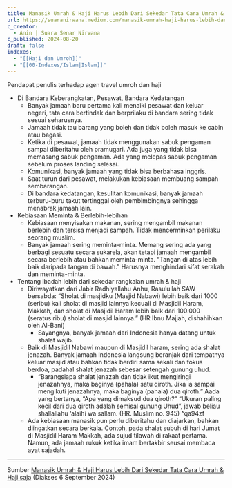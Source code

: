 ```yaml
---
title: Manasik Umrah & Haji Harus Lebih Dari Sekedar Tata Cara Umrah & Haji saja
url: https://suaranirwana.medium.com/manasik-umrah-haji-harus-lebih-dari-sekedar-tata-cara-umrah-6073a8324131
c_creator:
  - Anin | Suara Senar Nirwana
c_published: 2024-08-20
draft: false
indexes:
  - "[[Haji dan Umroh]]"
  - "[[00-Indexes/Islam|Islam]]"
---
```


Pendapat penulis terhadap agen travel umroh dan haji
- Di Bandara Keberangkatan, Pesawat, Bandara Kedatangan
	- Banyak jamaah baru pertama kali menaiki pesawat dan keluar negeri, tata cara bertindak dan berprilaku di bandara sering tidak sesuai seharusnya. 
	- Jamaah tidak tau barang yang boleh dan tidak boleh masuk ke cabin atau bagasi.
	- Ketika di pesawat, jamaah tidak menggunakan sabuk pengaman sampai diberitahu oleh pramugari. Ada juga yang tidak bisa memasang sabuk pengaman. Ada yang melepas sabuk pengaman sebelum proses landing selesai.
	- Komunikasi, banyak jamaah yang tidak bisa berbahasa Inggris.
	- Saat turun dari pesawat, melakukan kebiasaan membuang sampah sembarangan.
	- Di bandara kedatangan, kesulitan komunikasi, banyak jamaah terburu-buru takut tertinggal oleh pembimbingnya sehingga menabrak jamaah lain. 
- Kebiasaan Meminta & Berlebih-lebihan
	- Kebiasaan menyisakan makanan, sering mengambil makanan berlebih dan tersisa menjadi sampah. Tidak mencerminkan perilaku seorang muslim.
	- Banyak jamaah sering meminta-minta. Memang sering ada yang berbagi sesuatu secara sukarela, akan tetapi jamaah mengambil secara berlebih atau bahkan meminta-minta. “Tangan di atas lebih baik daripada tangan di bawah.” Harusnya menghindari sifat serakah dan meminta-minta.
- Tentang ibadah lebih dari sekedar rangkaian umrah & haji
	- Diriwayatkan dari Jabir Radhiyallahu Anhu, Rasulullah SAW bersabda: “Sholat di masjidku (Masjid Nabawi) lebih baik dari 1000 (seribu) kali sholat di masjid lainnya kecuali di Masjidil Haram, Makkah, dan sholat di Masjidil Haram lebih baik dari 100.000 (seratus ribu) sholat di masjid lainnya.” (HR Ibnu Majjah, dishahihkan oleh Al-Bani)
		- Sayangnya, banyak jamaah dari Indonesia hanya datang untuk shalat wajib.
	- Baik di Masjidil Nabawi maupun di Masjidil haram, sering ada shalat jenazah. Banyak jamaah Indonesia langsung beranjak dari tempatnya keluar masjid atau bahkan tidak berdiri sama sekali dan fokus berdoa, padahal shalat jenazah sebesar setengah gunung uhud.
		- “Barangsiapa shalat jenazah dan tidak ikut mengiringi jenazahnya, maka baginya (pahala) satu qiroth. Jika ia sampai mengikuti jenazahnya, maka baginya (pahala) dua qiroth.” Aada yang bertanya, “Apa yang dimaksud dua qiroth?” “Ukuran paling kecil dari dua qiroth adalah semisal gunung Uhud”, jawab beliau shallallahu ‘alaihi wa sallam. (HR. Muslim no. 945) ^qa94zf
	- Ada kebiasaan manasik pun perlu diberitahu dan diajarkan, bahkan diingatkan secara berkala. Contoh, pada shalat subuh di hari Jumat di Masjidil Haram Makkah, ada sujud tilawah di rakaat pertama. Namun, ada jamaah rukuk ketika imam bertakbir seusai membaca ayat sajadah.


---
Sumber [Manasik Umrah & Haji Harus Lebih Dari Sekedar Tata Cara Umrah & Haji saja](https://suaranirwana.medium.com/manasik-umrah-haji-harus-lebih-dari-sekedar-tata-cara-umrah-6073a8324131) (Diakses 6 September 2024)